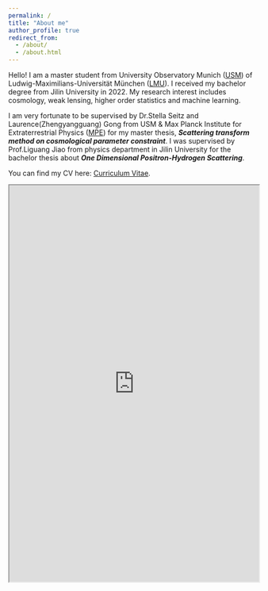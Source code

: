 ```yaml
---
permalink: /
title: "About me"
author_profile: true
redirect_from: 
  - /about/
  - /about.html
---
```


Hello! I am a master student from University Observatory Munich ([USM](https://www.usm.uni-muenchen.de/index_en.php)) of Ludwig-Maximilians-Universität München ([LMU](https://www.lmu.de/de/index.html)). I received my bachelor degree from Jilin University in 2022. My research interest includes cosmology, weak lensing, higher order statistics and machine learning. 

I am very fortunate to be supervised by Dr.Stella Seitz and Laurence(Zhengyangguang) Gong from USM & Max Planck Institute for Extraterrestrial Physics ([MPE](https://www.mpe.mpg.de/main)) for my master thesis, ***Scattering transform method on cosmological parameter constraint***. I was supervised by Prof.Liguang Jiao from physics department in Jilin University for the bachelor thesis about ***One Dimensional Positron-Hydrogen Scattering***. 

You can find my CV here: [Curriculum Vitae](https://github.com/chen-sijin/Sijin-Chen.github.io/blob/master/assets/CV_Sijin_Chen.pdf). 

<!--[Sijin's Curriculum Vitae](https://github.com/chen-sijin/Sijin-Chen.github.io/blob/master/assets/CV_Sijin_Chen.pdf) -->
<iframe src="https://chen-sijin.github.io/Sijin-Chen.github.io/assets/CV_Sijin_Chen.pdf" width="100%" height="800px">
    This browser does not support PDFs. Please download the PDF to view it: 
    <a href="https://chen-sijin.github.io/Sijin-Chen.github.io/assets/CV_Sijin_Chen.pdf">Download PDF</a>.
</iframe>



